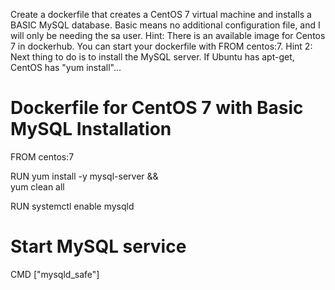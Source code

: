 Create a dockerfile that creates a CentOS 7 virtual machine and installs a BASIC MySQL database. Basic means no additional configuration file, and I will only be needing the sa user.
Hint: There is an available image for Centos 7 in dockerhub. You can start your dockerfile with FROM centos:7.
Hint 2: Next thing to do is to install the MySQL server. If Ubuntu has apt-get, CentOS has "yum install"...

# Dockerfile for CentOS 7 with Basic MySQL Installation

FROM centos:7

RUN yum install -y mysql-server && \
    yum clean all

RUN systemctl enable mysqld

# Start MySQL service
CMD ["mysqld_safe"]